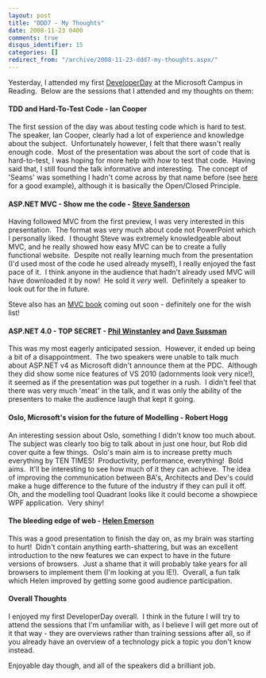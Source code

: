 ```yaml
---
layout: post
title: "DDD7 - My Thoughts"
date: 2008-11-23 0400
comments: true
disqus_identifier: 15
categories: []
redirect_from: "/archive/2008-11-23-ddd7-my-thoughts.aspx/"
---
```

Yesterday, I attended my first [DeveloperDay](http://developerday.co.uk)
at the Microsoft Campus in Reading.  Below are the sessions that I
attended and my thoughts on them:

#### TDD and Hard-To-Test Code - Ian Cooper

The first session of the day was about testing code which is hard to
test.  The speaker, Ian Cooper, clearly had a lot of experience and
knowledge about the subject.  Unfortunately however, I felt that there
wasn't really enough code.  Most of the presentation was about the sort
of code that is hard-to-test, I was hoping for more help with *how* to
test that code.  Having said that, I still found the talk informative
and interesting.  The concept of 'Seams' was something I hadn't come
across by that name before (see
[here](http://ayende.com/Blog/archive/2007/03/03/The-Production-Value-of-Seams.aspx)
for a good example), although it is basically the Open/Closed Principle.

#### ASP.NET MVC - Show me the code - [Steve Sanderson](http://blog.codeville.net/)

Having followed MVC from the first preview, I was very interested in
this presentation.  The format was very much about code not PowerPoint
which I personally liked.  I thought Steve was extremely knowledgeable
about MVC, and he really showed how easy MVC can be to create a fully
functional website.  Despite not really learning much from the
presentation (I'd used most of the code he used already myself), I
really enjoyed the fast pace of it.  I think anyone in the audience that
hadn't already used MVC will have downloaded it by now!  He sold it
*very* well.  Definitely a speaker to look out for the in future.

Steve also has an [MVC book](http://apress.com/community/mvc) coming out
soon - definitely one for the wish list!

#### ASP.NET 4.0 - TOP SECRET - [Phil Winstanley](http://weblogs.asp.net/plip/archive/tags/DDD/default.aspx) and [Dave Sussman](http://aspadvice.com/blogs/dsussman/default.aspx)

This was my most eagerly anticipated session.  However, it ended up
being a bit of a disappointment.  The two speakers were unable to talk
much about ASP.NET v4 as Microsoft didn't announce them at the PDC. 
Although they did show some nice features of VS 2010 (adornments look
very nice!), it seemed as if the presentation was put together in a
rush.  I didn't feel that there was very much 'meat' in the talk, and it
was only the ability of the presenters to make the audience laugh that
kept it going.

#### Oslo, Microsoft's vision for the future of Modelling - Robert Hogg

An interesting session about Oslo, something I didn't know too much
about.  The subject was clearly too big to talk about in just one hour,
but Rob did cover quite a few things.  Oslo's main aim is to increase
pretty much everything by TEN TIMES!  Productivity, performance,
everything!  Bold aims.  It'll be interesting to see how much of it they
can achieve.  The idea of improving the communication between BA's,
Architects and Dev's could make a huge difference to the future of the
industry if they can pull it off.  Oh, and the modelling tool Quadrant
looks like it could become a showpiece WPF application.  Very shiny!

#### The bleeding edge of web - [Helen Emerson](http://helephant.com)

This was a good presentation to finish the day on, as my brain was
starting to hurt!  Didn't contain anything earth-shattering, but was an
excellent introduction to the new features we can expect to have in the
future versions of browsers.  Just a shame that it will probably take
years for all browsers to implement them (I'm looking at you IE!). 
Overall, a fun talk which Helen improved by getting some good audience
participation.

#### Overall Thoughts

I enjoyed my first DeveloperDay overall.  I think in the future I will
try to attend the sessions that I'm unfamiliar with, as I believe I will
get more out of it that way - they are overviews rather than training
sessions after all, so if you already have an overview of a technology
pick a topic you don't know instead.

Enjoyable day though, and all of the speakers did a brilliant job.


